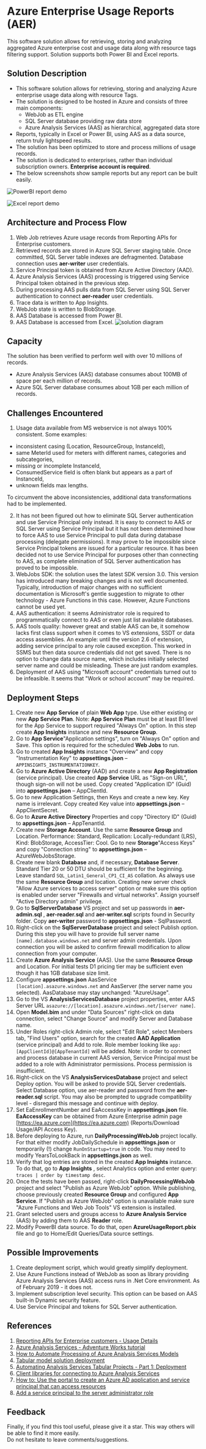 # Azure Enterprise Usage Reports (AER)
This software solution allows for retrieving, storing and analyzing aggregated Azure enterprise cost and usage data along with resource tags filtering support. Solution supports both Power BI and Excel reports.

## Solution Description
* This software solution allows for retrieving, storing and analyzing Azure enterprise usage data along with resource Tags.
* The solution is designed to be hosted in Azure and consists of three main components:
  * WebJob as ETL engine
  * SQL Server database providing raw data store
  * Azure Analysis Services (AAS) as hierarchical, aggregated data store
* Reports, typically in Excel or Power BI, using AAS as a data source, return truly lightspeed results.
* The solution has been optimized to store and process millions of usage records.
* The solution is dedicated to enterprises, rather than individual subscription owners. **Enterprise account is required**.
* The below screenshots show sample reports but any report can be built easily.

![PowerBI report demo](PowerBiDemo.gif)

![Excel report demo](ExcelReportDemo.gif)

## Architecture and Process Flow
1. Web Job retrieves Azure usage records from Reporting APIs for Enterprise customers.
2. Retrieved records are stored in Azure SQL Server staging table. Once committed, SQL Server table indexes are defragmented. Database connection uses **aer-writer** user credentials.
3. Service Principal token is obtained from Azure Active Directory (AAD).
4. Azure Analysis Services (AAS) processing is triggered using Service Principal token obtained in the previous step.
5. During processing AAS pulls data from SQL Server using SQL Server authentication to connect **aer-reader** user credentials.
6. Trace data is written to App Insights.
7. WebJob state is written to BlobStorage.
8. AAS Database is accessed from Power BI.
9. AAS Database is accessed from Excel.
![solution diagram](SolutionDiagram.png)

## Capacity
The solution has been verified to perform well with over 10 millions of records.
* Azure Analysis Services (AAS) database consumes about 100MB of space per each million of records.
* Azure SQL Server database consumes about 1GB per each million of records.

## Challenges Encountered
1. Usage data available from MS webservice is not always 100% consistent. Some examples:

  * inconsistent casing (Location, ResourceGroup, InstanceId),
  * same MeterId used for meters with different names, categories and subcategories,
  * missing or incomplete InstanceId,
  * ConsumedService field is often blank but appears as a part of InstanceId,
  * unknown fields max lengths.

To circumvent the above inconsistencies, additional data transformations had to be implemented.

2. It has not been figured out how to eliminate SQL Server authentication and use Service Principal only instead. It is easy to connect to AAS or SQL Server using Service Principal but it has not been determined how to force AAS to use Service Principal to pull data during database processing (delegate permissions). It may prove to be impossible since Service Principal tokens are issued for a particular resource. It has been decided not to use Service Principal for purposes other than connecting to AAS, as complete elimination of SQL Server authentication has proved to be impossible.
3. WebJobs SDK: the solution uses the latest SDK version 3.0. This version has introduced many breaking changes and is not well documented. Typically, introduction of major changes with no sufficient documentation is Microsoft&#39;s gentle suggestion to migrate to other technology - Azure Functions in this case. However, Azure Functions cannot be used yet.
4. AAS authentication: it seems Administrator role is required to programmatically connect to AAS or even just list available databases.
5. AAS tools quality: however great and stable AAS can be, it somehow lacks first class support when it comes to VS extensions, SSDT or data access assemblies. An example: until the version 2.6 of extension,  adding service principal to any role caused exception. This worked in SSMS but then data source credentials did not get saved. There is no option to change data source name, which includes initially selected server name and could be misleading. These are just random examples.
6. Deployment of AAS using &quot;Microsoft account&quot; credentials turned out to be infeasible. It seems that &quot;Work or school account&quot; may be required.

## Deployment Steps
1. Create new **App Service** of plain **Web App** type. Use either existing or new **App Service Plan**. Note: **App Service Plan** must be at least B1 level for the App Service to support required &quot;Always On&quot; option. In this step create **App Insights** instance and new **Resource Group**.
1. Go to **App Service**&quot;Application settings&quot;, turn on &quot;Always On&quot; option and Save. This option is required for the scheduled **Web Jobs** to run.
1. Go to created **App Insights** instance &quot;Overview&quot; and copy &quot;Instrumentation Key&quot; to **appsettings.json** – `APPINSIGHTS_INSTRUMENTATIONKEY`.
1. Go to **Azure Active Directory** (AAD) and create a new **App Registration** (service principal). Use created **App Service** URL as &quot;Sign-on URL&quot;, though sign-on will not be used. Copy created &quot;Application ID&quot; (Guid) into **appsettings.json** – AppClientId.
1. Go to new Application Settings, then Keys and create a new key. Key name is irrelevant.
Copy created Key value into **appsettings.json** – AppClientSecret.
1. Go to **Azure Active Directory** Properties and copy &quot;Directory ID&quot; (Guid) to **appsettings.json** – AppTenantId.
1. Create new **Storage Account**. Use the same **Resource Group** and Location. Performance: Standard, Replication: Locally-redundant (LRS), Kind: BlobStorage, AccessTier: Cool.
Go to new **Storage**&quot;Access Keys&quot; and copy &quot;Connection string&quot; to **appsettings.json** – AzureWebJobsStorage.
1. Create new blank **Database** and, if necessary, **Database Server**. Standard Tier 20 or 50 DTU should be sufficient for the beginning. Leave standard `SQL_Latin1_General_CP1_CI_AS` collation. As always use the same **Resource Group** and location. Creating new server check &quot;Allow Azure services to access server&quot; option or make sure this option is enabled under server &quot;Firewalls and virtual networks&quot;. Assign yourself &quot;Active Directory admin&quot; privilege.
1. Go to **SqlServerDatabase** VS project and set up passwords in **aer-admin.sql** , **aer-reader.sql** and **aer-writer.sql** scripts found in Security folder.
Copy **aer-writer** password to **appsettings.json** - SqlPassword.
1. Right-click on the **SqlServerDatabase** project and select Publish option. During this step you will have to provide full server name `[name].database.windows.net` and server admin credentials. Upon connection you will be asked to confirm firewall modification to allow connection from your computer.
1. Create **Azure Analysis Service** (AAS). Use the same **Resource Group** and Location. For initial tests D1 pricing tier may be sufficient even though it has 1GB database size limit.
1. Configure **appsettings.json** AasService `[location].asazure.windows.net` and AasServer (the server name you selected). AasDatabase may stay unchanged: &quot;AzureUsage&quot;.
1. Go to the VS **AnalysisServicesDatabase** project properties, enter AAS Server URL `asazure://[location].asazure.windows.net/[server name]`.
1. Open **Model.bim** and under &quot;Data Sources&quot; right-click on data connection, select &quot;Change Source&quot; and modify Server and Database name.
1. Under Roles right-click Admin role, select &quot;Edit Role&quot;, select Members tab, &quot;Find Users&quot; option, search for the created **AAD Application** (service principal) and Add to role. Role member looking like `app:[AppClientId]@[AppTenantId]` will be added.
Note: in order to connect and process database in current AAS version, Service Principal must be added to a role with Administrator permissions. Process permission is insufficient.
1. Right-click on the VS **AnalysisServicesDatabase** project and select Deploy option. You will be asked to provide SQL Server credentials. Select Database option, use aer-reader and password from the **aer-reader.sql** script. You may also be prompted to upgrade compatibility level - disregard this message and continue with deploy.
1. Set EaEnrollmentNumber and EaAccessKey in **appsettings.json** file. **EaAccessKey** can be obtained from Azure Enterprise admin page [https://ea.azure.com](https://ea.azure.com) (Reports/Download Usage/API Access Key).
1. Before deploying to Azure, run **DailyProcessingWebJob** project locally. For that either modify JobDailySchedule in **appsettings.json** or temporarily (!) change `RunOnStartup=true` in code. You may need to modify YearsToLookBack in **appsettings.json** as well.
1. Verify that log entries are stored in the created **App Insights** instance. To do that, go to **App Insights** , select Analytics option and enter query: `traces | order by timestamp desc`.
1. Once the tests have been passed, right-click **DailyProcessingWebJob** project and select &quot;Publish as Azure WebJob&quot; option. While publishing, choose previously created **Resource Group** and configured **App Service**. If &quot;Publish as Azure WebJob&quot; option is unavailable make sure &quot;Azure Functions and Web Job Tools&quot; VS extension is installed.
1. Grant selected users and groups access to **Azure Analysis Service** (AAS) by adding them to AAS **Reader** role.
1. Modify PowerBI data source. To do that, open **AzureUsageReport.pbix** file and go to Home/Edit Queries/Data source settings.

## Possible Improvements
1. Create deployment script, which would greatly simplify deployment.
1. Use Azure Functions instead of WebJob as soon as library providing Azure Analysis Services (AAS) access runs in .Net Core environment. As of February 2019 - it does not.
1. Implement subscription level security. This option can be based on AAS built-in Dynamic security feature.
1. Use Service Principal and tokens for SQL Server authentication.

## References
1. [Reporting APIs for Enterprise customers - Usage Details](https://docs.microsoft.com/en-us/rest/api/billing/enterprise/billing-enterprise-api-usage-detail)
1. [Azure Analysis Services - Adventure Works tutorial](https://docs.microsoft.com/en-us/azure/analysis-services/tutorials/aas-adventure-works-tutorial)
1. [How to Automate Processing of Azure Analysis Services Models](https://sqldusty.com/2017/06/21/how-to-automate-processing-of-azure-analysis-services-models)
1. [Tabular model solution deployment](https://docs.microsoft.com/en-us/sql/analysis-services/tabular-models/tabular-model-solution-deployment-ssas-tabular?view=sql-server-2017)
1. [Automating Analysis Services Tabular Projects - Part 1: Deployment](http://notesfromthelifeboat.com/post/analysis-services-1-deployment)
1. [Client libraries for connecting to Azure Analysis Services](https://docs.microsoft.com/en-us/azure/analysis-services/analysis-services-data-providers)
1. [How to: Use the portal to create an Azure AD application and service principal that can access resources](https://docs.microsoft.com/en-us/azure/azure-resource-manager/resource-group-create-service-principal-portal)
1. [Add a service principal to the server administrator role](https://docs.microsoft.com/en-us/azure/analysis-services/analysis-services-addservprinc-admins)

## Feedback
Finally, if you find this tool useful, please give it a star. This way others will be able to find it more easily.  
Do not hesitate to leave comments/suggestions.
